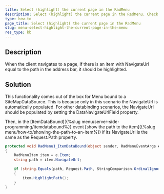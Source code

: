 ```yaml
---
title: Select (highlight) the current page in the RadMenu
description: Select (highlight) the current page in the RadMenu. Check it now!
type: how-to
page_title: Select (highlight) the current page in the RadMenu
slug: menu-select-highlight-the-current-page-in-the-menu
res_type: kb
---
```


## Description 
  
When the client navigates to a page, if there is an item with NavigateUrl equal to the path in the address bar, it should be highlighted.   
 
## Solution
  
This functionality comes out of the box for Menu bound to a SiteMapDataSource. This is because only in this scenario the NavigateUrl is automatically populated. For other databinding scenarios, the NavigateUrl should be populated by setting the DataNavigateUrlField property.   
  
Then, in the [ItemDataBound]({%slug menu/server-side-programming/itemdatabound%}) event [show the path to the item]({%slug menu/how-to/showing-the-path-to-an-item%}) if its NavigateUrl is the same as the Request.Path property.   
  
````C#
protected void RadMenu1_ItemDataBound(object sender, RadMenuEventArgs e)
{
    RadMenuItem item = e.Item;
    string path = item.NavigateUrl;
 
    if (string.Equals(path, Request.Path, StringComparison.OrdinalIgnoreCase))
    {
        item.HighlightPath();
    }
}
````

 